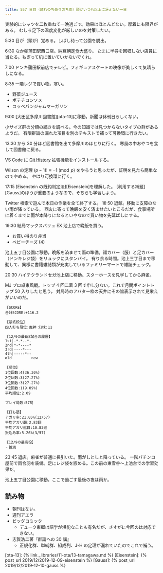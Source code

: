 ```yaml
---
title: 557 日目（晴れのち曇りのち雨）頭がいつも以上に冴えない一日
---
```


実験的にシャツを二枚重ねて一晩過ごす。効果はほとんどない。厚着にも限界がある。
むしろ足下の温度変化が厳しいのを対策したい。

5:30 目が（頭が）覚める。しばし待って公園を脱出。

6:30 なか卯蒲田駅西口店。納豆朝定食大盛り。
たまに半券を回収しない店員に当たる。もぎって机に置いていかないでくれ。

7:00 ドンキ蒲田駅前店でテレビ。フィギュアスケートの映像が美しくて気晴らしになる。

8:35 一階レジで買い物。寒い。

* 野菜ジュース
* ポテチコンソメ
* コッペパンジャムマーガリン

9:00 [大田区多摩川図書館][ota-13]に移動。新聞は休刊日らしくない。

小サイズ群の分類の続きを調べる。今の知識では見つからないタイプの群があるようだ。
有限群論の漏れた項目を別のテキストで補って可換環に行きたい。

13:30 から 30 分ほど図書館を出て多摩川のほとりに行く。
寒風の中おやつを食して図書館に戻る。

VS Code に [Git History](https://marketplace.visualstudio.com/items?itemName=donjayamanne.githistory) 拡張機能をインストールする。

Wilson の定理 $(p - 1)! \equiv -1 \pmod{p}$ をやろうと思ったが、証明を見たら簡単なのでやめる。
やはり可換環に行く。

17:15 [Eisenstein の既約判定法][Eisenstein]を理解した。
[利用する補題][Gauss]のほうが重要のようなので、そちらも学習しよう。

Twitter 検索で遊んで本日の作業を全て終了する。
18:50 退館。移動に支障のない雨が降っている。
西友に寄って晩飯を安く済ませたいところだが、食事場所に着くまでに雨が本降りになるといやなので買い物を先延ばしにする。

19:30 結局マックスバリュ EX 池上店で晩飯を買う。

* お買い得のり弁当
* ベビーチーズ (4)

池上五丁目公園に移動。晩飯を済ませて雨の準備。顔カバー（服）と足カバー（ドンキレジ袋）をリュックにスタンバイ。
有り余る時間。池上三丁目まで移動して、異様に書籍雑誌類が充実しているファミリーマートで雑誌チェック。

20:30 ハイテクランドセガ池上店に移動。スターホースを見学してから麻雀。

MJ プロ卓東風戦。トップ 4 回二着 3 回で申し分ない。これで月間ポイントトップ 50 入りしたと思う。
対局時のアバター枠の天井にその旨表示されて見栄えがいいのだ。

```text
【SCORE】
合計SCORE:+116.2

【最終段位】
四人打ち段位:魔神 幻球:11

【12/9の最新8試合の履歴】
1st|-*-*--*-
2nd|*-*----*
3rd|----*---
4th|-----*--
old         new

【順位】
1位回数:4(36.36%)
2位回数:3(27.27%)
3位回数:3(27.27%)
4位回数:1(9.09%)
平均順位:2.09

プレイ局数:57局

【打ち筋】
アガリ率:21.05%(12/57)
平均アガリ翻:2.83翻
平均アガリ巡目:10.83巡
振込み率:5.26%(3/57)

【12/9の最高役】
・跳満
```

23:45 退店。麻雀が普通に長引いた。雨がしとしと降っている。
一階パチンコ屋前で雨合羽を装備。足にレジ袋を嵌める。この前の東雪谷～上池台での学習効果だ。

池上五丁目公園に移動。ここで過ごす最後の夜は雨か。

## 読み物

* 朝刊はない。
* 週刊アエラ
* ビッグコミック
  * デューク東郷は語学が堪能なことも有名だが、さすがに今回のは対応できない。
* 志賀浩二著『群論への 30 講』
  * 正規化群、単純群、組成列、J-H の定理が漏れていたのでこれで補う。

[ota-13]: {% link _libraries/11-ota/13-tamagawa.md %}
[Eisenstein]: {% post_url 2019/12/2019-12-09-eisenstein %}
[Gauss]: {% post_url 2019/12/2019-12-10-gauss %}
